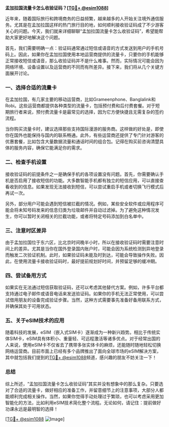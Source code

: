 **孟加拉国流量卡怎么收验证码？[[TG💪+ @esim1088](https://t.me/s/esim1088)]**

近年来，随着国际旅行和跨境商务的日益频繁，越来越多的人开始关注境外通信服务。尤其是在孟加拉国这样的热门旅行目的地，如何顺利接收验证码成了不少游客关心的问题。今天，我们就来详细聊聊“孟加拉国流量卡怎么收验证码”，希望能帮助大家更好地解决这个问题。

首先，我们需要明确一点：验证码通常通过短信或语音的方式发送到用户的手机号码上。因此，如果你在孟加拉国使用本地运营商提供的流量卡，只要你的手机能够正常接收短信或语音，那么收验证码并不是什么难事。然而，实际情况可能会因为网络环境、设备设置以及运营商的不同而有所差异。接下来，我们将从几个关键方面展开讨论。

### 一、选择合适的流量卡

在孟加拉国，有几家主要的移动运营商，比如Grameenphone、Banglalink和Robi。这些运营商都提供各种类型的流量卡，包括预付费和后付费套餐。对于短期旅行者来说，预付费流量卡是最常见的选择，因为它方便快捷且无需复杂的签约流程。

当你购买流量卡时，建议选择那些支持国际漫游的服务商。这样做的好处是，即使你在国外也能保持与国内的联系畅通。此外，有些运营商还提供了专门针对游客的优惠套餐，比如包含大量数据流量和通话时间的组合包。记得在购买前咨询清楚具体的服务内容，确保它能满足你的需求。

### 二、检查手机设置

接收验证码的前提条件之一是确保手机的各项设置没有问题。首先，你需要确认手机是否启用了接收短信的功能。大多数智能手机都有独立的短信应用，可以直接查看收到的信息。如果发现无法接收到短信，可以尝试重启手机或者切换飞行模式后再试一次。

另外，部分用户可能会遇到短信被拦截的情况。例如，某些安全软件或应用程序可能会将未知号码发来的信息归类为垃圾邮件并自动过滤掉。为了避免这种情况发生，你可以暂时关闭相关的拦截功能，或者将特定号码添加到白名单中。

### 三、注意时区差异

由于孟加拉国位于东六区，比北京时间晚半小时，所以在接收验证码时需要注意时间上的差异。尤其是当你在国外登录国内账户时，可能会因为系统检测到异地登录而触发二次验证机制。此时，如果验证码未能及时到达，可能会导致操作失败。因此，在使用流量卡接收验证码时，最好提前规划好时间，并预留足够的缓冲期。

### 四、尝试备用方式

如果实在无法通过短信获取验证码，还可以考虑其他替代方案。例如，许多平台都支持通过电子邮件或语音电话来发送验证码。如果你的手机无法正常使用，可以尝试借用朋友的设备完成验证步骤。当然，这种方式需要事先准备好备用联系方式，并确保其处于可用状态。

### 五、关于eSIM技术的应用

随着科技的发展，eSIM（嵌入式SIM卡）逐渐成为一种新兴趋势。相比于传统实体SIM卡，eSIM具有体积小、重量轻、可远程激活等诸多优点。对于经常出国的人来说，使用eSIM卡不仅省去了携带多张实体卡的麻烦，还能随时随地轻松切换网络运营商。目前市面上已经有多个品牌推出了面向全球市场的eSIM解决方案，其中就包括我们提到的[TG💪+ @esim1088](https://t.me/s/esim1088)频道，感兴趣的朋友不妨关注一下！

### 总结

综上所述，“孟加拉国流量卡怎么收验证码”其实并没有想象中的那么复杂。只要选对了合适的流量卡，做好相应的准备工作，并留意细节上的注意事项，大部分人都能顺利完成相关操作。当然，如果你觉得手动处理过于繁琐，也可以考虑采用更加智能化的方法，比如利用eSIM技术简化整个流程。无论如何，请记住：提前做好功课永远是最明智的选择！

[[TG💪+ @esim1088](https://t.me/s/esim1088) ![Image](https://i.postimg.cc/4NQfJmqS/Snipaste-2025-05-13-00-14-12.png)]